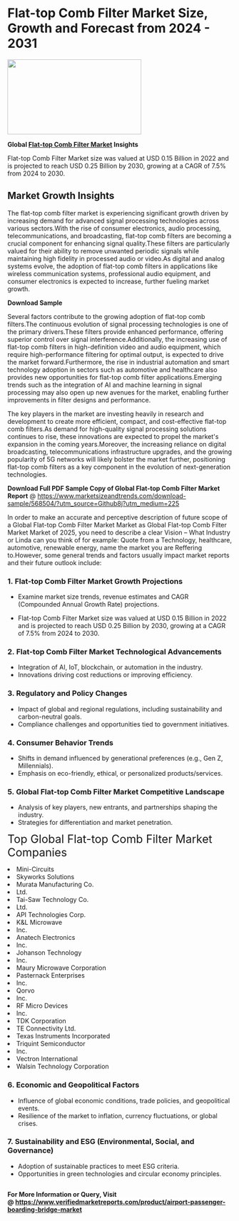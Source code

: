 <H1>Flat-top Comb Filter Market Size, Growth and Forecast from 2024 - 2031</H1><img class="aligncenter size-medium wp-image-584254" src="https://thirdeyenews.in/wp-content/uploads/2024/09/Global-Market-Research-300x168.jpeg" alt="" width="300" height="168" /><p><strong>Global&nbsp;<a href="https://www.marketsizeandtrends.com/download-sample/568504/?utm_source=Github8j?utm_medium=225">Flat-top Comb Filter Market</a> Insights</strong></p><p>Flat-top Comb Filter Market size was valued at USD 0.15 Billion in 2022 and is projected to reach USD 0.25 Billion by 2030, growing at a CAGR of 7.5% from 2024 to 2030.</p><p><h2>Market Growth Insights</h2> <p>The flat-top comb filter market is experiencing significant growth driven by increasing demand for advanced signal processing technologies across various sectors.With the rise of consumer electronics, audio processing, telecommunications, and broadcasting, flat-top comb filters are becoming a crucial component for enhancing signal quality.These filters are particularly valued for their ability to remove unwanted periodic signals while maintaining high fidelity in processed audio or video.As digital and analog systems evolve, the adoption of flat-top comb filters in applications like wireless communication systems, professional audio equipment, and consumer electronics is expected to increase, further fueling market growth.</p> <p><strong>Download Sample</strong></p> <p>Several factors contribute to the growing adoption of flat-top comb filters.The continuous evolution of signal processing technologies is one of the primary drivers.These filters provide enhanced performance, offering superior control over signal interference.Additionally, the increasing use of flat-top comb filters in high-definition video and audio equipment, which require high-performance filtering for optimal output, is expected to drive the market forward.Furthermore, the rise in industrial automation and smart technology adoption in sectors such as automotive and healthcare also provides new opportunities for flat-top comb filter applications.Emerging trends such as the integration of AI and machine learning in signal processing may also open up new avenues for the market, enabling further improvements in filter designs and performance.</p> <p>The key players in the market are investing heavily in research and development to create more efficient, compact, and cost-effective flat-top comb filters.As demand for high-quality signal processing solutions continues to rise, these innovations are expected to propel the market's expansion in the coming years.Moreover, the increasing reliance on digital broadcasting, telecommunications infrastructure upgrades, and the growing popularity of 5G networks will likely bolster the market further, positioning flat-top comb filters as a key component in the evolution of next-generation technologies.</p> <p><span class=""><strong>Download Full PDF Sample Copy of Global Flat-top Comb Filter Market Report</strong> @ <a href="https://www.marketsizeandtrends.com/download-sample/568504/?utm_source=Github8j?utm_medium=225" target="_blank">https://www.marketsizeandtrends.com/download-sample/568504/?utm_source=Github8j?utm_medium=225</a></span></p><p>In order to make an accurate and perceptive description of future scope of a Global&nbsp;Flat-top Comb Filter Market Market as Global&nbsp;Flat-top Comb Filter Market Market of 2025, you need to describe a clear Vision &ndash; What Industry or Linda can you think of for example: Quote from a Technology, healthcare, automotive, renewable energy, name the market you are Reffering to.However, some general trends and factors usually impact market reports and their future outlook include:</p><h3>1.&nbsp;<strong>Flat-top Comb Filter Market Growth Projections</strong></h3><ul><li>Examine market size trends, revenue estimates and CAGR (Compounded Annual Growth Rate) projections.</li><li><p>Flat-top Comb Filter Market size was valued at USD 0.15 Billion in 2022 and is projected to reach USD 0.25 Billion by 2030, growing at a CAGR of 7.5% from 2024 to 2030.</p></li></ul><h3>2.&nbsp;<strong>Flat-top Comb Filter Market Technological Advancements</strong></h3><ul><li>Integration of AI, IoT, blockchain, or automation in the industry.</li><li>Innovations driving cost reductions or improving efficiency.</li></ul><h3>3.&nbsp;<strong>Regulatory and Policy Changes</strong></h3><ul><li>Impact of global and regional regulations, including sustainability and carbon-neutral goals.</li><li>Compliance challenges and opportunities tied to government initiatives.</li></ul><h3>4.&nbsp;<strong>Consumer Behavior Trends</strong></h3><ul><li>Shifts in demand influenced by generational preferences (e.g., Gen Z, Millennials).</li><li>Emphasis on eco-friendly, ethical, or personalized products/services.</li></ul><h3>5.&nbsp;<strong>Global Flat-top Comb Filter Market Competitive Landscape</strong></h3><ul><li>Analysis of key players, new entrants, and partnerships shaping the industry.</li><li>Strategies for differentiation and market penetration.</li></ul><p data-pm-slice="1 1 []"><span style="color: inherit; font-family: inherit; font-size: 25px;">Top Global Flat-top Comb Filter Market Companies</span></p><div class="" data-test-id=""><p><li>Mini-Circuits</li><li> Skyworks Solutions</li><li> Murata Manufacturing Co.</li><li> Ltd.</li><li> Tai-Saw Technology Co.</li><li> Ltd.</li><li> API Technologies Corp.</li><li> K&L Microwave</li><li> Inc.</li><li> Anatech Electronics</li><li> Inc.</li><li> Johanson Technology</li><li> Inc.</li><li> Maury Microwave Corporation</li><li> Pasternack Enterprises</li><li> Inc.</li><li> Qorvo</li><li> Inc.</li><li> RF Micro Devices</li><li> Inc.</li><li> TDK Corporation</li><li> TE Connectivity Ltd.</li><li> Texas Instruments Incorporated</li><li> Triquint Semiconductor</li><li> Inc.</li><li> Vectron International</li><li> Walsin Technology Corporation</li></p></div><h3>6.&nbsp;<strong>Economic and Geopolitical Factors</strong></h3><ul><li>Influence of global economic conditions, trade policies, and geopolitical events.</li><li>Resilience of the market to inflation, currency fluctuations, or global crises.</li></ul><h3>7.&nbsp;<strong>Sustainability and ESG (Environmental, Social, and Governance)</strong></h3><ul><li>Adoption of sustainable practices to meet ESG criteria.</li><li>Opportunities in green technologies and circular economy principles.</li></ul><h2><strong style="font-size: 14px;">For More Information or Query, Visit @&nbsp;</strong><a style="background-color: #ffffff; font-size: 14px;" href="https://www.marketsizeandtrends.com/report/flat-top-comb-filter-market/" target="_blank">https://www.verifiedmarketreports.com/product/airport-passenger-boarding-bridge-market</a></h2>